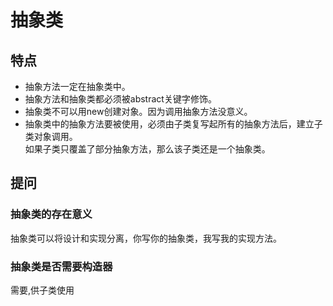 # 抽象类

## 特点

- 抽象方法一定在抽象类中。
- 抽象方法和抽象类都必须被abstract关键字修饰。
- 抽象类不可以用new创建对象。因为调用抽象方法没意义。
- 抽象类中的抽象方法要被使用，必须由子类复写起所有的抽象方法后，建立子类对象调用。  
如果子类只覆盖了部分抽象方法，那么该子类还是一个抽象类。

## 提问

### 抽象类的存在意义

抽象类可以将设计和实现分离，你写你的抽象类，我写我的实现方法。

### 抽象类是否需要构造器

需要,供子类使用

